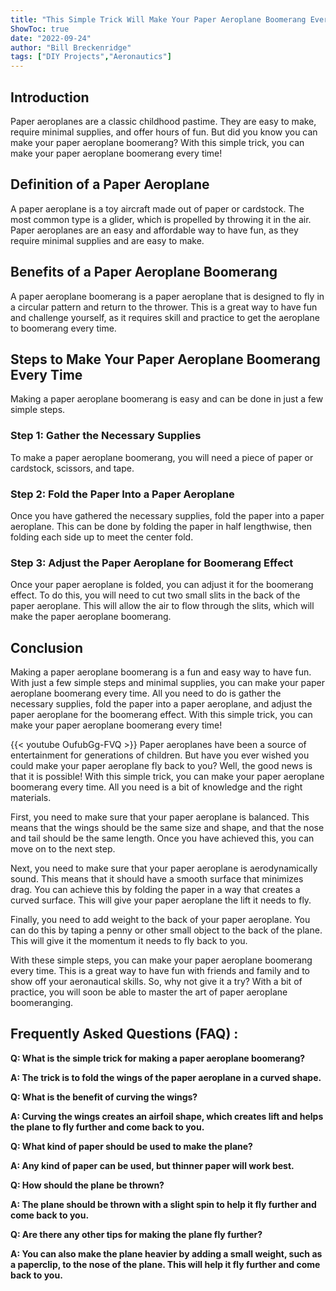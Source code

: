 ```yaml
---
title: "This Simple Trick Will Make Your Paper Aeroplane Boomerang Every Time!"
ShowToc: true 
date: "2022-09-24"
author: "Bill Breckenridge" 
tags: ["DIY Projects","Aeronautics"]
---
```

## Introduction
Paper aeroplanes are a classic childhood pastime. They are easy to make, require minimal supplies, and offer hours of fun. But did you know you can make your paper aeroplane boomerang? With this simple trick, you can make your paper aeroplane boomerang every time!

## Definition of a Paper Aeroplane
A paper aeroplane is a toy aircraft made out of paper or cardstock. The most common type is a glider, which is propelled by throwing it in the air. Paper aeroplanes are an easy and affordable way to have fun, as they require minimal supplies and are easy to make.

## Benefits of a Paper Aeroplane Boomerang
A paper aeroplane boomerang is a paper aeroplane that is designed to fly in a circular pattern and return to the thrower. This is a great way to have fun and challenge yourself, as it requires skill and practice to get the aeroplane to boomerang every time.

## Steps to Make Your Paper Aeroplane Boomerang Every Time
Making a paper aeroplane boomerang is easy and can be done in just a few simple steps.

### Step 1: Gather the Necessary Supplies
To make a paper aeroplane boomerang, you will need a piece of paper or cardstock, scissors, and tape.

### Step 2: Fold the Paper Into a Paper Aeroplane
Once you have gathered the necessary supplies, fold the paper into a paper aeroplane. This can be done by folding the paper in half lengthwise, then folding each side up to meet the center fold.

### Step 3: Adjust the Paper Aeroplane for Boomerang Effect
Once your paper aeroplane is folded, you can adjust it for the boomerang effect. To do this, you will need to cut two small slits in the back of the paper aeroplane. This will allow the air to flow through the slits, which will make the paper aeroplane boomerang.

## Conclusion
Making a paper aeroplane boomerang is a fun and easy way to have fun. With just a few simple steps and minimal supplies, you can make your paper aeroplane boomerang every time. All you need to do is gather the necessary supplies, fold the paper into a paper aeroplane, and adjust the paper aeroplane for the boomerang effect. With this simple trick, you can make your paper aeroplane boomerang every time!

{{< youtube OufubGg-FVQ >}} 
Paper aeroplanes have been a source of entertainment for generations of children. But have you ever wished you could make your paper aeroplane fly back to you? Well, the good news is that it is possible! With this simple trick, you can make your paper aeroplane boomerang every time. All you need is a bit of knowledge and the right materials.

First, you need to make sure that your paper aeroplane is balanced. This means that the wings should be the same size and shape, and that the nose and tail should be the same length. Once you have achieved this, you can move on to the next step.

Next, you need to make sure that your paper aeroplane is aerodynamically sound. This means that it should have a smooth surface that minimizes drag. You can achieve this by folding the paper in a way that creates a curved surface. This will give your paper aeroplane the lift it needs to fly.

Finally, you need to add weight to the back of your paper aeroplane. You can do this by taping a penny or other small object to the back of the plane. This will give it the momentum it needs to fly back to you.

With these simple steps, you can make your paper aeroplane boomerang every time. This is a great way to have fun with friends and family and to show off your aeronautical skills. So, why not give it a try? With a bit of practice, you will soon be able to master the art of paper aeroplane boomeranging.

## Frequently Asked Questions (FAQ) :
**Q: What is the simple trick for making a paper aeroplane boomerang?**

**A: The trick is to fold the wings of the paper aeroplane in a curved shape.**

**Q: What is the benefit of curving the wings?**

**A: Curving the wings creates an airfoil shape, which creates lift and helps the plane to fly further and come back to you.**

**Q: What kind of paper should be used to make the plane?**

**A: Any kind of paper can be used, but thinner paper will work best.**

**Q: How should the plane be thrown?**

**A: The plane should be thrown with a slight spin to help it fly further and come back to you.**

**Q: Are there any other tips for making the plane fly further?**

**A: You can also make the plane heavier by adding a small weight, such as a paperclip, to the nose of the plane. This will help it fly further and come back to you.**





